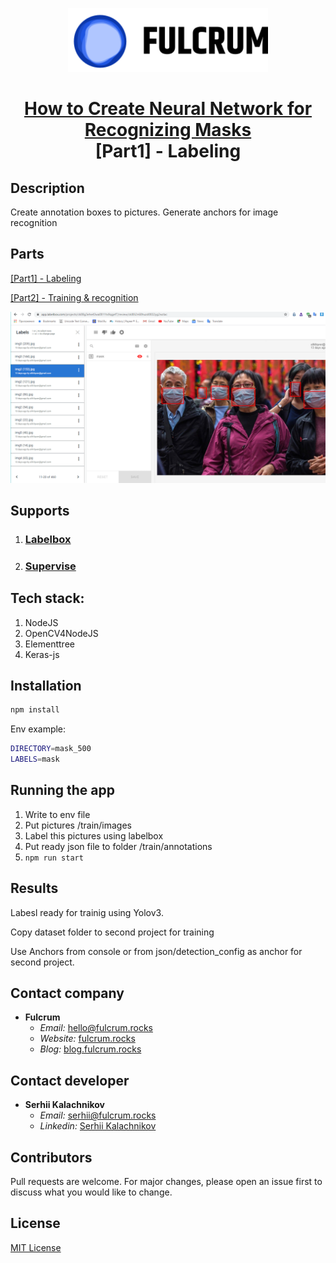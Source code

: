 <p align="center">
  <a href="https://fulcrum.rocks/" target="blank"><img src="images/Logo.svg" width="320" alt="Fulcrum Logo" /></a>
</p>
  <H1 align="center"><a href="https://blog.fulcrum.rocks/neural-network-image-recognition" target="blank">How to Create Neural Network for Recognizing Masks</a></br>[Part1] - Labeling</H1>

## Description

<p>Create annotation boxes to pictures.
Generate anchors for image recognition</p>

## Parts

<a href="https://github.com/fulcrum-rocks/image-recognition-labeling" target="blank">[Part1] - Labeling</a>

<a href="https://github.com/fulcrum-rocks/image-recognition" target="blank">[Part2] - Training & recognition</a>

![](images/neural-network-2.png)

## Supports

1. <H3><a href="https://labelbox.com/" target="blank">Labelbox</a></H3>
2. <H3><a href="https://supervise.ly/" target="blank">Supervise</a></H3>

## Tech stack:

1. NodeJS
2. OpenCV4NodeJS
3. Elementtree
4. Keras-js

## Installation

```bash
npm install
```

Env example:

```bash
DIRECTORY=mask_500
LABELS=mask
```

## Running the app

1. Write to env file
2. Put pictures /train/images
3. Label this pictures using labelbox
4. Put ready json file to folder /train/annotations
5. `npm run start`

## Results

Labesl ready for trainig using Yolov3.

Copy dataset folder to second project for training

Use Anchors from console or from json/detection_config as anchor for second project.

## Contact company

-   **Fulcrum**
    -   _Email:_ [hello@fulcrum.rocks](mailto:hello@fulcrum.rocks?subject=[GitHub]%20Mask%20recognition)
    -   _Website:_ [fulcrum.rocks](https://fulcrum.rocks/)
    -   _Blog:_ [blog.fulcrum.rocks](https://blog.fulcrum.rocks/neural-network-image-recognition)

## Contact developer

-   **Serhii Kalachnikov**
    -   _Email:_ [serhii@fulcrum.rocks](mailto:serhii@fulcrum.rocks?subject=[GitHub]%20Mask%20recognition)
    -   _Linkedin:_ [Serhii Kalachnikov](https://www.linkedin.com/in/serhii-kalachnikov-1383ba89/)

## Contributors

Pull requests are welcome. For major changes, please open an issue first to discuss what you would like to change.

## License

[MIT License](LICENSE)
